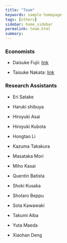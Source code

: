 ```yaml
---
title: "Team"
keywords: sample homepage
tags: [others]
sidebar: home_sidebar
permalink: team.html
summary:
---
```


### Economists

- Daisuke Fujii: [link](https://sites.google.com/site/fujii0622/home)

- Taisuke Nakata: [link](https://sites.google.com/site/taisukenakata/)

<!-- - Takeki Sunakawa (Technical Support): [link](https://tkksnk.github.io/) -->


### Research Assistants

- Eri Satake

- Haruki shibuya

- Hiroyuki Asai

- Hiroyuki Kubota

- Hongtao Li

- Kazuma Takakura

- Masataka Mori

- Miho Kasai

- Quentin Batista

- Shoki Kusaka

- Shotaro Beppu

- Sota Kawawaki

- Takumi Aiba

- Yuta Maeda

- Xiaohan Deng
